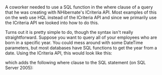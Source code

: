 A coworker needed to use a SQL function in the where clause of a query that he was creating with NHibernate's ICriteria API.  Most examples of this on the web use HQL instead of the ICriteria API and since we primarily use the ICriteria API we looked into how to do this.

Turns out it is pretty simple to do, though the syntax isn't really straightforward.  Suppose you want to query all of your employees who are born in a specific year.  You could mess around with some DateTime parameters, but most databases have SQL functions to get the year from a date.  Using the ICriteria API, this would look like this:

<script src="https://gist.github.com/3684552.js?file=s1.cs"></script>

which adds the following where clause to the SQL statement (on SQL Server 2005):

<script src="https://gist.github.com/3684552.js?file=s2.sql"></script>
